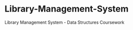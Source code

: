 Library-Management-System
=========================

Library Management System - Data Structures Coursework